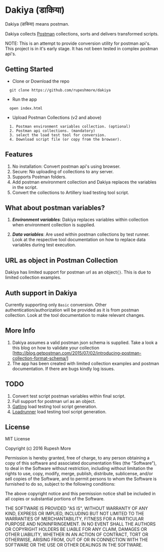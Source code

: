 # Dakiya (डाकिया)

Dakiya (डाकिया) means postman.

Dakiya collects [Postman](https://www.getpostman.com) collections, sorts and delivers transformed scripts.

NOTE: This is an attempt to provide conversion utility for postman api's. This project is in it's early stage. It has not been tested in complex postman api's.

## Getting Started

- Clone or Download the repo
```
  git clone https://github.com/rupeshmore/dakiya
```

- Run the app
```
  open index.html
```

- Upload Postman Collections (v2 and above)
```
  1. Postman environment variables collection. (optional)
  2. Postman api collections. (mandatory)
  3. select the load test tool for conversion.
  4. Download script file (or copy from the browser).
```

## Features
1. No installation: Convert postman api's using browser.
2. Secure: No uploading of collections to any server.
3. Supports Postman folders.
4. Add postman environment collection and Dakiya replaces the variables in the script.
5. Convert the collections to Artillery load testing tool script.

## What about postman variables?
1. ***Environment variables***: Dakiya replaces variables within collection when environment collection is supplied.

2. ***Data variables***: Are used within postman collections by test runner. Look at the respective tool documentation on how to replace data variables during test execution.

## URL as object in Postman Collection
Dakiya has limited support for postman url as an object`{}`. This is due to limited collection examples.

## Auth support in Dakiya
Currently supporting only `Basic` conversion. Other authentication/authorization will be provided as it is from postman collection.
Look at the tool documentation to make relevant changes.

## More Info
1. Dakiya assumes a valid postman json schema is supplied. Take a look a this blog on how to validate your collection [http://blog.getpostman.com/2015/07/02/introducing-postman-collection-format-schema/]
2. The app has been created with limited collection examples and postman documentation. If there are bugs kindly log issues.

## TODO
1. Convert test script postman variables within final script.
2. Full support for postman url as an object.
3. [Gatling](http://gatling.io/#/) load testing tool script generation.
4. [Loadrunner](http://www8.hp.com/nz/en/software-solutions/loadrunner-load-testing/) load testing tool script generation.

## License
MIT License

Copyright (c) 2016 Rupesh More

Permission is hereby granted, free of charge, to any person obtaining a copy
of this software and associated documentation files (the "Software"), to deal
in the Software without restriction, including without limitation the rights
to use, copy, modify, merge, publish, distribute, sublicense, and/or sell
copies of the Software, and to permit persons to whom the Software is
furnished to do so, subject to the following conditions:

The above copyright notice and this permission notice shall be included in all
copies or substantial portions of the Software.

THE SOFTWARE IS PROVIDED "AS IS", WITHOUT WARRANTY OF ANY KIND, EXPRESS OR
IMPLIED, INCLUDING BUT NOT LIMITED TO THE WARRANTIES OF MERCHANTABILITY,
FITNESS FOR A PARTICULAR PURPOSE AND NONINFRINGEMENT. IN NO EVENT SHALL THE
AUTHORS OR COPYRIGHT HOLDERS BE LIABLE FOR ANY CLAIM, DAMAGES OR OTHER
LIABILITY, WHETHER IN AN ACTION OF CONTRACT, TORT OR OTHERWISE, ARISING FROM,
OUT OF OR IN CONNECTION WITH THE SOFTWARE OR THE USE OR OTHER DEALINGS IN THE
SOFTWARE.
